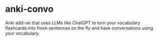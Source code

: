# anki-convo
Anki add-on that uses LLMs like ChatGPT to turn your vocabulary flashcards into fresh sentences on the fly and have conversations using your vocabulary.

